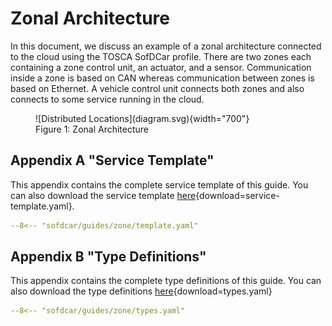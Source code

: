 # Zonal Architecture

In this document, we discuss an example of a zonal architecture connected to the cloud using the TOSCA SofDCar profile.
There are two zones each containing a zone control unit, an actuator, and a sensor.
Communication inside a zone is based on CAN whereas communication between zones is based on Ethernet.
A vehicle control unit connects both zones and also connects to some service running in the cloud.

<figure markdown>
  ![Distributed Locations](diagram.svg){width="700"}
  <figcaption>Figure 1: Zonal Architecture</figcaption>
</figure>

## Appendix A "Service Template"

This appendix contains the complete service template of this guide.
You can also download the service template [here](service-template.yaml){download=service-template.yaml}.

```yaml linenums="1"
--8<-- "sofdcar/guides/zone/template.yaml"
```

## Appendix B "Type Definitions"

This appendix contains the complete type definitions of this guide.
You can also download the type definitions [here](types.yaml){download=types.yaml}

```yaml linenums="1"
--8<-- "sofdcar/guides/zone/types.yaml"
```

